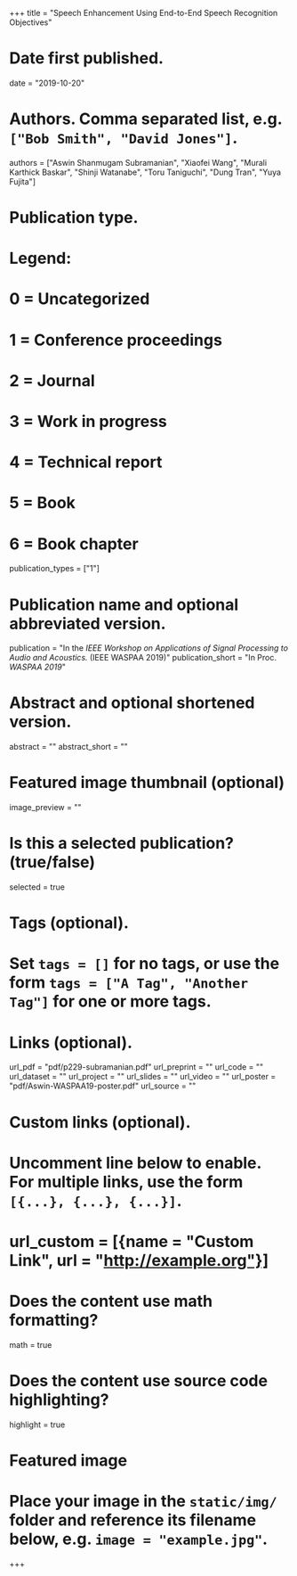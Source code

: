 +++
title = "Speech Enhancement Using End-to-End Speech Recognition Objectives"

# Date first published.
date = "2019-10-20"

# Authors. Comma separated list, e.g. `["Bob Smith", "David Jones"]`.
authors = ["Aswin Shanmugam Subramanian", "Xiaofei Wang", "Murali Karthick Baskar", "Shinji Watanabe", "Toru Taniguchi", "Dung Tran", "Yuya Fujita"]

# Publication type.
# Legend:
# 0 = Uncategorized
# 1 = Conference proceedings
# 2 = Journal
# 3 = Work in progress
# 4 = Technical report
# 5 = Book
# 6 = Book chapter
publication_types = ["1"]

# Publication name and optional abbreviated version.
publication = "In the *IEEE Workshop on Applications of Signal Processing to Audio and Acoustics.* (IEEE WASPAA 2019)"
publication_short = "In Proc. *WASPAA 2019*"

# Abstract and optional shortened version.
abstract = ""
abstract_short = ""

# Featured image thumbnail (optional)
image_preview = ""

# Is this a selected publication? (true/false)
selected = true

# Tags (optional).
#   Set `tags = []` for no tags, or use the form `tags = ["A Tag", "Another Tag"]` for one or more tags.

# Links (optional).
url_pdf = "pdf/p229-subramanian.pdf"
url_preprint = ""
url_code = ""
url_dataset = ""
url_project = ""
url_slides = ""
url_video = ""
url_poster = "pdf/Aswin-WASPAA19-poster.pdf"
url_source = ""

# Custom links (optional).
#   Uncomment line below to enable. For multiple links, use the form `[{...}, {...}, {...}]`.
# url_custom = [{name = "Custom Link", url = "http://example.org"}]

# Does the content use math formatting?
math = true

# Does the content use source code highlighting?
highlight = true

# Featured image
# Place your image in the `static/img/` folder and reference its filename below, e.g. `image = "example.jpg"`.

+++
